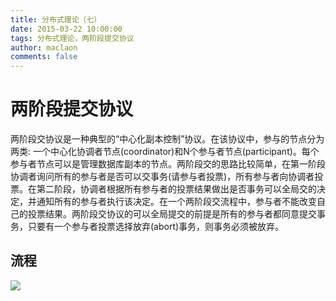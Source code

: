 ```yaml
---
title: 分布式理论（七）
date: 2015-03-22 10:00:00
tags: 分布式理论，两阶段提交协议
author: maclaon
comments: false
---
```

# 两阶段提交协议
两阶段交协议是一种典型的“中心化副本控制”协议。在该协议中，参与的节点分为两类: 一个中心化协调者节点(coordinator)和N个参与者节点(participant)。每个参与者节点可以是管理数据库副本的节点。两阶段交的思路比较简单，在第一阶段协调者询问所有的参与者是否可以交事务(请参与者投票)，所有参与者向协调者投票。在第二阶段，协调者根据所有参与者的投票结果做出是否事务可以全局交的决定，并通知所有的参与者执行该决定。在一个两阶段交流程中，参与者不能改变自己的投票结果。两阶段交协议的可以全局提交的前提是所有的参与者都同意提交事务，只要有一个参与者投票选择放弃(abort)事务，则事务必须被放弃。

## 流程

![](http://oh8mi0yav.bkt.clouddn.com/two-phase-commit-process-in-distribute-system.png)




